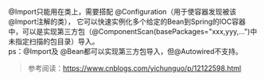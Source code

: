 @Import只能用在类上，需要搭配 @Configuration（用于使容器发现被该@Import注解的类），
它可以快速实例化多个给定的Bean到Spring的IOC容器中，可以是实现第三方包（@ComponentScan(basePackages="xxx,yyy,...")中未指定扫描的包目录）导入。  
ps：@Import及 @Bean都可以实现第三方包导入，但@Autowired不支持。  

> 参考阅读：https://www.cnblogs.com/yichunguo/p/12122598.html  

